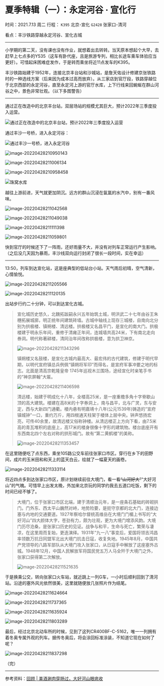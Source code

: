 # 夏季特辑（一）：永定河谷 · 宣化行
时间：2021.7.13 周二
行程：
`K395` 北京-宣化
`G2428` 张家口-清河

看点：丰沙铁路穿越永定河谷、宣化古城

------

小学期的第二天，没有课也没有作业，就想着出去转转。当天原本想起个大早，去赶早上七点多的Y535（这车有卧代座，且是旅游专列，相比长途车乘车体验应当更好）。可惜起床困难症发作，于是转而乘坐将近11点发车的K395。

丰沙铁路始建于1952年，连接北京丰台站和沙城站，是詹天佑设计修建京张铁路时的一种选线方案（后来因为成本过高而放弃）。从三家店到官厅段，铁路穿越位于北京西部的永定河谷，直至永定河上游的官厅水库，上下行线来回蜿蜒在群山河谷之中，景色非常壮观。（以下多图警告）

------

通过正在改造中的北京丰台站，双层场站的规模尤其巨大，预计2022年三季度投入运营。

![通过正在改造中的北京丰台站，预计2022年三季度投入运营](https://wu-ys.github.io/daily/游记第一篇：丰沙宣化行.assets/image-20220428210820879.png)

通过丰沙一号桥，进入永定河谷：

![通过丰沙一号桥，进入永定河谷](https://wu-ys.github.io/daily/游记第一篇：丰沙宣化行.assets/image-20220428210925592.png)

![image-20220428210950143](https://wu-ys.github.io/daily/游记第一篇：丰沙宣化行.assets/image-20220428210950143.png)

![image-20220428211006134](https://wu-ys.github.io/daily/游记第一篇：丰沙宣化行.assets/image-20220428211006134.png)

![image-20220428210958458](https://wu-ys.github.io/daily/游记第一篇：丰沙宣化行.assets/image-20220428210958458.png)

![珠窝水库](https://wu-ys.github.io/daily/游记第一篇：丰沙宣化行.assets/image-20220428211019650.png)

越往上游前进，天气就更加阴沉。远方的群山沉浸在氤氲的水汽中，别有一番风味。

![image-20220428211042568](https://wu-ys.github.io/daily/游记第一篇：丰沙宣化行.assets/image-20220428211042568.png)

![image-20220428211049038](https://wu-ys.github.io/daily/游记第一篇：丰沙宣化行.assets/image-20220428211049038.png)

![image-20220428211111398](https://wu-ys.github.io/daily/游记第一篇：丰沙宣化行.assets/image-20220428211111398.png)

![image-20220428211059801](https://wu-ys.github.io/daily/游记第一篇：丰沙宣化行.assets/image-20220428211059801.png)

快到官厅的时候还下了一阵雨，还好雨量不大，并没有对列车正常运行产生影响。（之后没几天因为暴雨，丰沙线双向运行封闭了很长一段时间，实在幸运）

------

13:50，列车到达宣化站，这是座典型的低站台小站。天气雨后初晴，空气清新，心情愉悦。

![image-20220428211205566](https://wu-ys.github.io/daily/游记第一篇：丰沙宣化行.assets/image-20220428211205566.png)

![image-20220428211120135](https://wu-ys.github.io/daily/游记第一篇：丰沙宣化行.assets/image-20220428211120135.png)

出站步行约二十分钟，可以到达宣化古城。

> ​        宣化城历史悠久，北魏拓跋嗣永兴五年始筑土城，明洪武二十七年由谷王朱穗拓展城廓，明正统年间建筑砖墙。古城中轴线上现存三城楼，自南向北分别为拱极楼、镇朔楼、清远楼。拱极楼又名昌平门，是宣化的南大门。拱极楼建于明永乐年间，重修于清雍正年间，连城墙共高24米，下有南北走向券洞。明代称著耕楼，清同治年间改称拱极楼，意为拱卫神京。
>
> ![image-20220428211343296](https://wu-ys.github.io/daily/游记第一篇：丰沙宣化行.assets/image-20220428211343296.png)
>
> ​        镇朔楼又名鼓楼，是宣化古城内最高大、最宏伟的古代建筑，修建于明代早期，以明代宣府镇总兵例佩“镇朔将军印”而得名，是宣府军事冲要之地的标志。北面是清高宗乾隆皇帝 1745年巡视木兰围场，途经宣化时亲笔手书的“神京屏翰”大匾。
>
> ![image-20220428211406598](https://wu-ys.github.io/daily/游记第一篇：丰沙宣化行.assets/image-20220428211406598.png)
>
> ​        清远楼，始建于明成化十八年，全楼高25米，是一座重檐多角十字脊歇山顶的高大建筑。楼建在高8米的十字券洞上，南与昌平，北与广灵，东与安定，西与大新四门通衢。楼内悬有明嘉靖十八年(公元1539年)铸造的“宣府镇城钟”一口，重约万斤，用四根通天柱架于楼体上层中央。钟声悠扬宏亮，可传40余里，故清远楼又俗称钟楼。从清远楼正上方向下看，由7.5米高的青瓦堆积的底座上，高17米的楼身很像十字形的建筑物。楼台底座开有东西南北四个左右对称的拱形城门。故有“第二黄鹤楼”的美称。
>
> ![image-20220428211353457](https://wu-ys.github.io/daily/游记第一篇：丰沙宣化行.assets/image-20220428211353457.png)

在这里随便吃了点东西，乘坐105路公交车前往张家口市区。穿行在乡下的田野间，成片的玉米田和和天上的蓝天白云，绘就了一幅夏天的画卷。

![image-20220428211333114](https://wu-ys.github.io/daily/游记第一篇：丰沙宣化行.assets/image-20220428211333114.png)

将近四点多到达张家口市区，原计划继续前往大境门，看一看~~“山河好大”~~“大好河山”的气魄。可惜早上出发太晚，外加来北京玩的同学约我去五道口吃饭，剩下的时间已经不够了。

> 大境门，位于张家口市区北端，建于清顺治元年，是一座条石基础的砖砌拱门。门外东、西太平山巍然对峙，地势险要，是扼守京都的北大门，连接边塞与内地的交通要道。1927年察哈尔督统高维岳在大境门门楣上书写的“大好河山”四大颜体大字，苍劲有力，颇为壮观，更为大境门增添风韵。大境门历尽沧桑，是张家口历史的见证。战争与和平，生命与死亡，繁荣与凄凉，在这里周而复始，更迭演绎。1931年“九一八”事变后，爱国将领吉鸿昌率领数万抗日同盟军北出大境门抗击日寇，收复失地。1945年8月，中国共产党领导的八路军部队从大境门攻入张家口，从日寇手中解放了这座塞外古城。1948年12月，中国人民解放军将国民党五万人马全歼于大境门之外，张家口获得第二次解放。
>
> ![image-20220428211521635](https://wu-ys.github.io/daily/游记第一篇：丰沙宣化行.assets/image-20220428211521635.png)

于是换乘公交，转向张家口火车站，就近跳上一列G车，一小时后顺利回到了清河站。沿途的塞外风光依然很美，这里就随便放几张照片作为结尾。

![image-20220428211624664](https://wu-ys.github.io/daily/游记第一篇：丰沙宣化行.assets/image-20220428211624664.png)

![image-20220428211737365](https://wu-ys.github.io/daily/游记第一篇：丰沙宣化行.assets/image-20220428211737365.png)

![image-20220428211635924](https://wu-ys.github.io/daily/游记第一篇：丰沙宣化行.assets/image-20220428211635924.png)

![image-20220428211803289](https://wu-ys.github.io/daily/游记第一篇：丰沙宣化行.assets/image-20220428211803289.png)

最后，经过北京北动车所的时候，见到了这列CR400BF-C-5162，唯一一列拥有着冬奥专属外观的列车。据传冬奥后，将会涂回标准涂装，不知道它现在如何了呢？

![image-20220428211837298](https://wu-ys.github.io/daily/游记第一篇：丰沙宣化行.assets/image-20220428211837298.png)

（完）

------

参考资料：[回顾 | 美酒涮肉穿肠过，大好河山眼底收](https://mp.weixin.qq.com/s/0xJndXmWjxOXtNeXxvXRdw)
